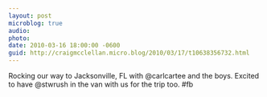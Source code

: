 ```yaml
---
layout: post
microblog: true
audio: 
photo: 
date: 2010-03-16 18:00:00 -0600
guid: http://craigmcclellan.micro.blog/2010/03/17/t10638356732.html
---
```

Rocking our way to Jacksonville, FL with @carlcartee and the boys. Excited to have @stwrush in the van with us for the trip too.  #fb
